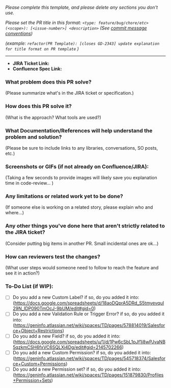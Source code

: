 _Please complete this template, and please delete any sections you don't use._

_Please set the PR title in this format: `<type: feature/bug/chore/etc>(<scope>): [<issue-number>] <description>` (See [commit message conventions](https://github.com/conventional-changelog/commitlint))_

_(example: `refactor(PR Template): [closes GD-2343] update explanation for title format on PR template`   )_

--------
- **JIRA Ticket Link: <insert>**
- **Confluence Spec Link: <insert>**


### What problem does this PR solve?
(Please summarize what's in the JIRA ticket or specification.)


### How does this PR solve it?
(What is the approach? What tools are used?)


### What Documentation/References will help understand the problem and solution?
(Please be sure to include links to any libraries, conversations, SO posts, etc.)


### Screenshots or GIFs (if not already on Confluence/JIRA):
(Taking a few seconds to provide images will likely save you explanation time in code-review... )


### Any limitations or related work yet to be done?
(If someone else is working on a related story, please explain who and where...)


### Any other things you've done here that aren't strictly related to the JIRA ticket?
(Consider putting big items in another PR. Small incidental ones are ok...)


### How can reviewers test the changes?
(What user steps would someone need to follow to reach the feature and see it in action?)

### To-Do List (if WIP):
* [ ] Do you add a new Custom Label? if so, do you added it into: (https://docs.google.com/spreadsheets/d/18aoDQprA5DRd_S5tmyevquI29N_IDP090TmOcJ-9bUM/edit#gid=0)
* [ ] Do you add a new Validation Rule or Trigger Error? if so, do you added it into: (https://geninfo.atlassian.net/wiki/spaces/TD/pages/578814019/Salesforce+Object+Restrictions)
* [ ] Do you add a new Field? if so, do you added it into: (https://docs.google.com/spreadsheets/u/1/d/1Pw6cSbL1pJf1j8wPJvaNB5qzkmCSH6fxVC6SQLXi4Dg/edit#gid=2145702266)
* [ ] Do you add a new Custom Permission? if so, do you added it into: (https://geninfo.atlassian.net/wiki/spaces/TD/pages/545718374/Salesforce+Custom+Permissions)
* [ ] Do you add a new Permission set? if so, do you added it into: (https://geninfo.atlassian.net/wiki/spaces/TD/pages/151879830/Profiles+Permission+Sets)